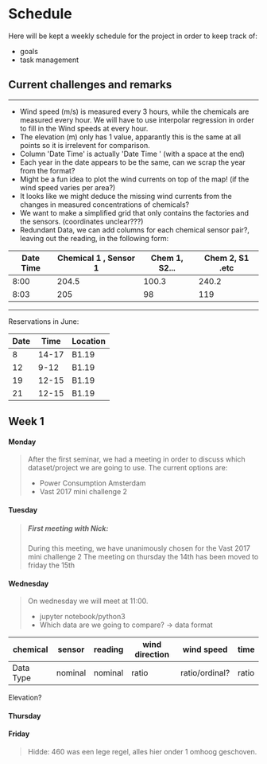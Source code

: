 
# Schedule
Here will be kept a weekly schedule for the project in order to keep track of:
- goals
- task management

## Current challenges and remarks

-----

- Wind speed (m/s) is measured every 3 hours, while the chemicals are measured every hour. We will have to use interpolar regression in order to fill in the Wind speeds at every hour.
- The elevation (m) only has 1 value, apparantly this is the same at all points so it is irrelevent for comparison.
- Column 'Date Time' is actually 'Date Time ' (with a space at the end)
- Each year in the date appears to be the same, can we scrap the year from the format?
- Might be a fun idea to plot the wind currents on top of the map! (if the wind speed varies per area?)
- It looks like we might deduce the missing wind currents from the changes in measured concentrations of chemicals?
- We want to make a simplified grid that only contains the factories and the sensors. (coordinates unclear???)
- Redundant Data, we can add columns for each chemical sensor pair?, leaving out the reading, in the following form:

Date Time | Chemical 1 , Sensor 1 | Chem 1, S2... | Chem 2, S1 .etc
--- | --- | --- | ---
8:00 | 204.5 | 100.3 | 240.2
8:03 | 205 | 98 | 119

------
Reservations in June:

Date | Time | Location
---- | ---- | ----
8 | 14-17 | B1.19
12 | 9-12 | B1.19
19 | 12-15 | B1.19
21 | 12-15 | B1.19

## Week 1

#### Monday
> After the first seminar, we had a meeting in order to discuss which dataset/project we are going to use.
> The current options are:
>  - Power Consumption Amsterdam
>  - Vast 2017 mini challenge 2

#### Tuesday
> ##### First meeting with Nick:
> During this meeting, we have unanimously chosen for the Vast 2017 mini challenge 2
> The meeting on thursday the 14th has been moved to friday the 15th

#### Wednesday
> On wednesday we will meet at 11:00.
> - jupyter notebook/python3
> - Which data are we going to compare? -> data format

  | chemical | sensor | reading | wind direction | wind speed | time
--- | --- | --- | --- | --- | --- |
 Data Type | nominal | nominal | ratio | ratio/ordinal? | ratio | Interval


 Elevation?

#### Thursday
#### Friday
> Hidde: 460 was een lege regel, alles hier onder 1 omhoog geschoven.
